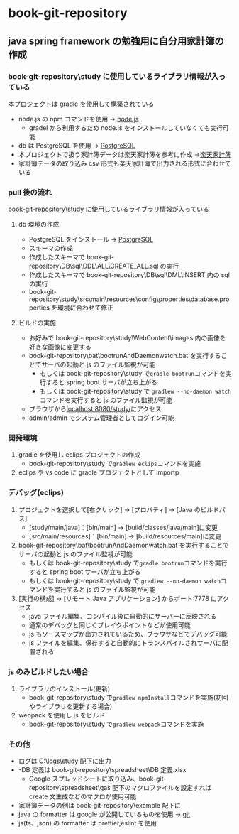 # book-git-repository

## java spring framework の勉強用に自分用家計簿の作成

### book-git-repository\study に使用しているライブラリ情報が入っている

本プロジェクトは gradle を使用して構築されている

- node.js の npm コマンドを使用 → [node.js](https://nodejs.org/ja/)
  - gradel から利用するため node.js をインストールしていなくても実行可能
- db は PostgreSQL を使用 → [PostgreSQL](https://www.enterprisedb.com/downloads/postgres-postgresql-downloads)
- 本プロジェクトで扱う家計簿データは楽天家計簿を参考に作成 →[楽天家計簿](https://support.rakuten-card.jp/faq/show/127262?category_id=886&return_path=%2Fcategory%2Fshow%2F886%3Fpage%3D1%26site_domain%3Dguest%26site_domain%3Dguest%26sort%3Dsort_access%26sort_order%3Ddesc&site_domain=guest)
- 家計簿データの取り込み csv 形式も楽天家計簿で出力される形式に合わせている

### pull 後の流れ

book-git-repository\study に使用しているライブラリ情報が入っている

1. db 環境の作成

   - PostgreSQL をインストール → [PostgreSQL](https://www.enterprisedb.com/downloads/postgres-postgresql-downloads)
   - スキーマの作成
   - 作成したスキーマで book-git-repository\DB\sql\DDL\ALL\CREATE_ALL.sql の実行
   - 作成したスキーマで book-git-repository\DB\sql\DML\INSERT 内の sql の実行
   - book-git-repository\study\src\main\resources\config\properties\database.properties を環境に合わせて修正

2. ビルドの実施
   - お好みで book-git-repository\study\WebContent\images 内の画像を好きな画像に変更する
   - book-git-repository\bat\bootrunAndDaemonwatch.bat を実行することでサーバの起動と js のファイル監視が可能
     - もしくは book-git-repository\study で`gradle bootrun`コマンドを実行すると spring boot サーバが立ち上がる
     - もしくは book-git-repository\study で `gradlew --no-daemon watch`コマンドを実行すると js のファイル監視が可能
   - ブラウザから[localhost:8080/study/](http://localhost:8080/study/)にアクセス
   - admin/admin でシステム管理者としてログイン可能

### 開発環境

1. gradle を使用し eclips プロジェクトの作成
   - book-git-repository\study で`gradlew eclips`コマンドを実施
2. eclips や vs code に gradle プロジェクトとして importp

### デバッグ(eclips)

1. プロジェクトを選択して[右クリック] -> [プロパティ] -> [Java のビルドパス]
   - [study/main/java]：[bin/main] -> [build/classes/java/main]に変更
   - [src/main/resources]：[bin/main] -> [build/resources/main]に変更
2. book-git-repository\bat\bootrunAndDaemonwatch.bat を実行することでサーバの起動と js のファイル監視が可能
   - もしくは book-git-repository\study で`gradle bootrun`コマンドを実行すると spring boot サーバが立ち上がる
   - もしくは book-git-repository\study で `gradlew --no-daemon watch`コマンドを実行すると js のファイル監視が可能
3. [実行の構成] -> [リモート Java アプリケーション] からポート:7778 にアクセス
   - java ファイル編集、コンパイル後に自動的にサーバーに反映される
   - 通常のデバッグと同じくブレイクポイントなどが使用可能
   - js もソースマップが出力されているため、ブラウザなどでデバッグ可能
   - js ファイルを編集、保存すると自動的にトランスパイルされサーバに配置される

### js のみビルドしたい場合

1. ライブラリのインストール(更新)
   - book-git-repository\study で`gradlew npmInstall`コマンドを実施(初回やライブラリを更新する場合)
2. webpack を使用し js をビルド
   - book-git-repository\study で`gradlew webpack`コマンドを実施

### その他

- ログは C:\logs\study 配下に出力
- -DB 定義は book-git-repository\spreadsheet\DB 定義.xlsx
  - Google スプレッドシートに取り込み、book-git-repository\spreadsheet\gas 配下のマクロファイルを設定すれば create 文生成などのマクロが使用可能
- 家計簿データの例は book-git-repository\example 配下に
- java の formatter は google が公開しているものを使用 → [git](https://github.com/google/google-java-format)
- js(ts、json) の formatter は prettier,eslint を使用
